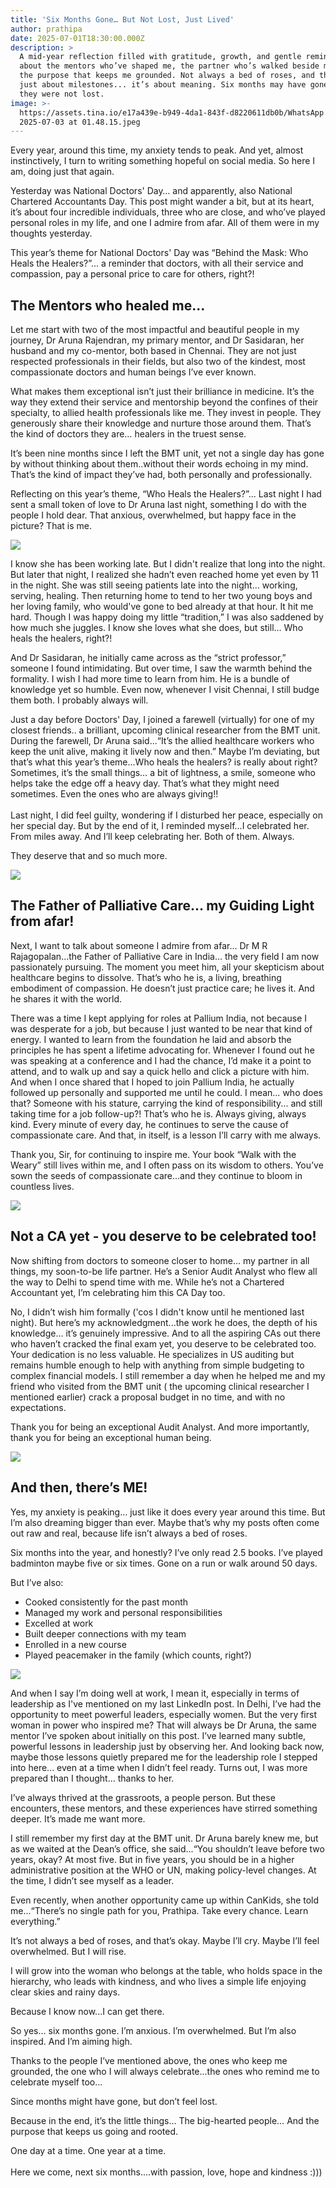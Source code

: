```yaml
---
title: 'Six Months Gone… But Not Lost, Just Lived'
author: prathipa
date: 2025-07-01T18:30:00.000Z
description: >
  A mid-year reflection filled with gratitude, growth, and gentle reminders,
  about the mentors who’ve shaped me, the partner who’s walked beside me, and
  the purpose that keeps me grounded. Not always a bed of roses, and this isn’t
  just about milestones... it’s about meaning. Six months may have gone, but
  they were not lost.
image: >-
  https://assets.tina.io/e17a439e-b949-4da1-843f-d8220611db0b/WhatsApp Image
  2025-07-03 at 01.48.15.jpeg
---
```


Every year, around this time, my anxiety tends to peak. And yet, almost instinctively, I turn to writing something hopeful on social media. So here I am, doing just that again.

Yesterday was National Doctors' Day… and apparently, also National Chartered Accountants Day. This post might wander a bit, but at its heart, it’s about four incredible individuals, three who are close, and who’ve played personal roles in my life, and one I admire from afar. All of them were in my thoughts yesterday.

This year’s theme for National Doctors' Day was “Behind the Mask: Who Heals the Healers?”... a reminder that doctors, with all their service and compassion, pay a personal price to care for others, right?!

## **The Mentors who healed me...**

Let me start with two of the most impactful and beautiful people in my journey, Dr Aruna Rajendran, my primary mentor, and Dr Sasidaran, her husband and my co-mentor, both based in Chennai. They are not just respected professionals in their fields, but also two of the kindest, most compassionate doctors and human beings I’ve ever known.

What makes them exceptional isn’t just their brilliance in medicine. It’s the way they extend their service and mentorship beyond the confines of their specialty, to allied health professionals like me. They invest in people. They generously share their knowledge and nurture those around them. That’s the kind of doctors they are… healers in the truest sense.

It’s been nine months since I left the BMT unit, yet not a single day has gone by without thinking about them..without their words echoing in my mind. That’s the kind of impact they’ve had, both personally and professionally.

Reflecting on this year’s theme, “Who Heals the Healers?”... Last night I had sent a small token of love to Dr Aruna last night, something I do with the people I hold dear. That anxious, overwhelmed, but happy face in the picture? That is me.

![](</Today/WhatsApp Image 2025-07-02 at 16.07.20.jpeg>)

I know she has been working late. But I didn't realize that long into the night. But later that night, I realized she hadn’t even reached home yet even by 11 in the night. She was still seeing patients late into the night… working, serving, healing. Then returning home to tend to her two young boys and her loving family, who would've gone to bed already at that hour. It hit me hard. Though I was happy doing my little “tradition,” I was also saddened by how much she juggles. I know she loves what she does, but still… Who heals the healers, right?!

And Dr Sasidaran, he initially came across as the “strict professor,” someone I found intimidating. But over time, I saw the warmth behind the formality. I wish I had more time to learn from him. He is a bundle of knowledge yet so humble. Even now, whenever I visit Chennai, I still budge them both. I probably always will.

Just a day before Doctors' Day, I joined a farewell (virtually) for one of my closest friends.. a brilliant, upcoming clinical researcher from the BMT unit. During the farewell, Dr Aruna said...“It’s the allied healthcare workers who keep the unit alive, making it lively now and then.” Maybe I’m deviating, but  that’s what this year’s theme...Who heals the healers? is really about right? Sometimes, it’s the small things… a bit of lightness, a smile, someone who helps take the edge off a heavy day. That’s what they might need sometimes. Even the ones who are always giving!! \
\
Last night, I did feel guilty, wondering if I disturbed her peace, especially on her special day. But by the end of it, I reminded myself...I celebrated her. From miles away. And I’ll keep celebrating her. Both of them. Always.

They deserve that and so much more.

![](</Today/WhatsApp Image 2025-07-02 at 21.24.32.jpeg>)

## **The Father of Palliative Care… my Guiding Light from afar!**

Next, I want to talk about someone I admire from afar… Dr M R Rajagopalan…the Father of Palliative Care in India… the very field I am now passionately pursuing. The moment you meet him, all your skepticism about healthcare begins to dissolve. That’s who he is, a living, breathing embodiment of compassion. He doesn’t just practice care; he lives it. And he shares it with the world.

There was a time I kept applying for roles at Pallium India, not because I was desperate for a job, but because I just wanted to be near that kind of energy. I wanted to learn from the foundation he laid and absorb the principles he has spent a lifetime advocating for. Whenever I found out he was speaking at a conference and I had the chance, I’d make it a point to attend, and to walk up and say a quick hello and click a picture with him. And when I once shared that I hoped to join Pallium India, he actually followed up personally and supported me until he could. I mean… who does that? Someone with his stature, carrying the kind of responsibility... and still taking time for a job follow-up?! That’s who he is. Always giving, always kind. Every minute of every day, he continues to serve the cause of compassionate care. And that, in itself, is a lesson I’ll carry with me always.

Thank you, Sir, for continuing to inspire me. Your book “Walk with the Weary” still lives within me, and I often pass on its wisdom to others. You’ve sown the seeds of compassionate care…and they continue to bloom in countless lives.

![](</WhatsApp Image 2025-07-02 at 22.03.25.jpeg>)

## **Not a CA yet - you deserve to be celebrated too!**

Now shifting from doctors to someone closer to home… my partner in all things, my soon-to-be life partner. He’s a Senior Audit Analyst who flew all the way to Delhi to spend time with me. While he’s not a Chartered Accountant yet, I’m celebrating him this CA Day too.

No, I didn’t wish him formally ('cos I didn't know until he mentioned last night). But here’s my acknowledgment...the work he does, the depth of his knowledge… it’s genuinely impressive. And to all the aspiring CAs out there who haven’t cracked the final exam yet, you deserve to be celebrated too. Your dedication is no less valuable. He specializes in US auditing but remains humble enough to help with anything from simple budgeting to complex financial models. I still remember a day when he helped me and my friend who visited from the BMT unit ( the upcoming clinical researcher I mentioned earlier) crack a proposal budget in no time, and with no expectations.

Thank you for being an exceptional Audit Analyst. And more importantly, thank you for being an exceptional human being.

![](</Today/WhatsApp Image 2025-07-02 at 21.15.31.jpeg>)

## **And then, there’s ME!**

Yes, my anxiety is peaking… just like it does every year around this time. But I’m also dreaming bigger than ever. Maybe that’s why my posts often come out raw and real, because life isn’t always a bed of roses.

Six months into the year, and honestly? I’ve only read 2.5 books. I’ve played badminton maybe five or six times. Gone on a run or walk around 50 days.

But I’ve also:

* Cooked consistently for the past month
* Managed my work and personal responsibilities
* Excelled at work
* Built deeper connections with my team
* Enrolled in a new course
* Played peacemaker in the family (which counts, right?)

![](</WhatsApp Image 2025-07-02 at 22.32.43.jpeg>)

And when I say I’m doing well at work, I mean it, especially in terms of leadership as I've mentioned on my last LinkedIn post. In Delhi, I’ve had the opportunity to meet powerful leaders, especially women. But the very first woman in power who inspired me? That will always be Dr Aruna, the same mentor I’ve spoken about initially on this post. I’ve learned many subtle, powerful lessons in leadership just by observing her. And looking back now, maybe those lessons quietly prepared me for the leadership role I stepped into here... even at a time when I didn’t feel ready. Turns out, I was more prepared than I thought… thanks to her.

I’ve always thrived at the grassroots, a people person. But these encounters, these mentors, and these experiences have stirred something deeper. It’s made me want more.

I still remember my first day at the BMT unit. Dr Aruna barely knew me, but as we waited at the Dean’s office, she said...“You shouldn’t leave before two years, okay? At most five. But in five years, you should be in a higher administrative position at the WHO or UN, making policy-level changes. At the time, I didn’t see myself as a leader.

Even recently, when another opportunity came up within CanKids, she told me...“There’s no single path for you, Prathipa. Take every chance. Learn everything.”

It’s not always a bed of roses, and that’s okay. Maybe I’ll cry. Maybe I’ll feel overwhelmed. But I will rise.

I will grow into the woman who belongs at the table, who holds space in the hierarchy, who leads with kindness, and who lives a simple life enjoying clear skies and rainy days.

Because I know now\...I can get there.

So yes… six months gone. I’m anxious. I’m overwhelmed. But I’m also inspired. And I’m aiming high.

Thanks to the people I’ve mentioned above, the ones who keep me grounded, the one who I will always celebrate...the ones who remind me to celebrate myself too…

Since months might have gone, but don’t feel lost.

Because in the end, it’s the little things…
The big-hearted people…
And the purpose that keeps us going and rooted.

One day at a time. One year at a time.\
\
Here we come, next six months....with passion, love,  hope and kindness :)))
